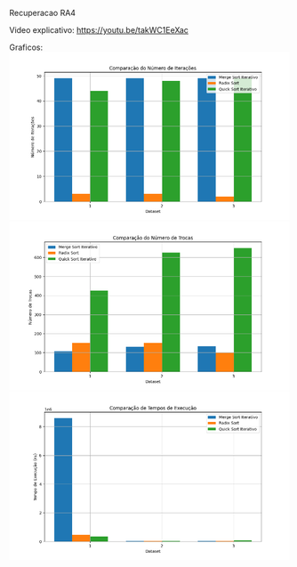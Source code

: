 Recuperacao RA4

Video explicativo: https://youtu.be/takWC1EeXac

Graficos:
![alt text](https://github.com/gwbrel/RecRA4/blob/main/NumeroIteracoes.png)
![alt text](https://github.com/gwbrel/RecRA4/blob/main/NumeroTrocas.png)
![alt text](https://github.com/gwbrel/RecRA4/blob/main/TempoExecucao_ns.png)
